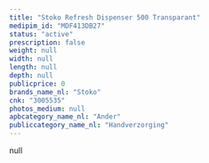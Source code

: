 ```yaml
---
title: "Stoko Refresh Dispenser 500 Transparant"
medipim_id: "MDF413DB27"
status: "active"
prescription: false
weight: null
width: null
length: null
depth: null
publicprice: 0
brands_name_nl: "Stoko"
cnk: "3005535"
photos_medium: null
apbcategory_name_nl: "Ander"
publiccategory_name_nl: "Handverzorging"
---
```

null
